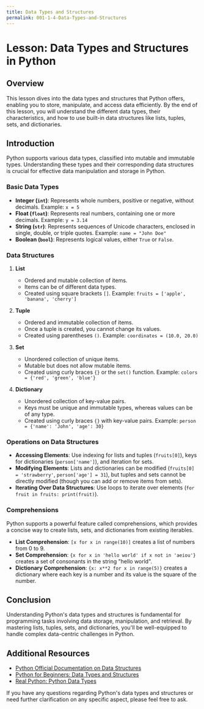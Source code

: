 ```yaml
---
title: Data Types and Structures
permalink: 001-1-4-Data-Types-and-Structures
---
```


# Lesson: Data Types and Structures in Python

## Overview
This lesson dives into the data types and structures that Python offers, enabling you to store, manipulate, and access data efficiently. By the end of this lesson, you will understand the different data types, their characteristics, and how to use built-in data structures like lists, tuples, sets, and dictionaries.

## Introduction

Python supports various data types, classified into mutable and immutable types. Understanding these types and their corresponding data structures is crucial for effective data manipulation and storage in Python.

### Basic Data Types

- **Integer (`int`)**: Represents whole numbers, positive or negative, without decimals. Example: `x = 5`
- **Float (`float`)**: Represents real numbers, containing one or more decimals. Example: `y = 3.14`
- **String (`str`)**: Represents sequences of Unicode characters, enclosed in single, double, or triple quotes. Example: `name = "John Doe"`
- **Boolean (`bool`)**: Represents logical values, either `True` or `False`.

### Data Structures

1. **List**
   - Ordered and mutable collection of items.
   - Items can be of different data types.
   - Created using square brackets `[]`. Example: `fruits = ['apple', 'banana', 'cherry']`

2. **Tuple**
   - Ordered and immutable collection of items.
   - Once a tuple is created, you cannot change its values.
   - Created using parentheses `()`. Example: `coordinates = (10.0, 20.0)`

3. **Set**
   - Unordered collection of unique items.
   - Mutable but does not allow mutable items.
   - Created using curly braces `{}` or the `set()` function. Example: `colors = {'red', 'green', 'blue'}`

4. **Dictionary**
   - Unordered collection of key-value pairs.
   - Keys must be unique and immutable types, whereas values can be of any type.
   - Created using curly braces `{}` with key-value pairs. Example: `person = {'name': 'John', 'age': 30}`

### Operations on Data Structures

- **Accessing Elements**: Use indexing for lists and tuples (`fruits[0]`), keys for dictionaries (`person['name']`), and iteration for sets.
- **Modifying Elements**: Lists and dictionaries can be modified (`fruits[0] = 'strawberry'`, `person['age'] = 31`), but tuples and sets cannot be directly modified (though you can add or remove items from sets).
- **Iterating Over Data Structures**: Use loops to iterate over elements (`for fruit in fruits: print(fruit)`).

### Comprehensions

Python supports a powerful feature called comprehensions, which provides a concise way to create lists, sets, and dictionaries from existing iterables.

- **List Comprehension**: `[x for x in range(10)]` creates a list of numbers from 0 to 9.
- **Set Comprehension**: `{x for x in 'hello world' if x not in 'aeiou'}` creates a set of consonants in the string "hello world".
- **Dictionary Comprehension**: `{x: x**2 for x in range(5)}` creates a dictionary where each key is a number and its value is the square of the number.

## Conclusion

Understanding Python's data types and structures is fundamental for programming tasks involving data storage, manipulation, and retrieval. By mastering lists, tuples, sets, and dictionaries, you'll be well-equipped to handle complex data-centric challenges in Python.

## Additional Resources

- [Python Official Documentation on Data Structures](https://docs.python.org/3/tutorial/datastructures.html)
- [Python for Beginners: Data Types and Structures](https://www.learnpython.org/en/Data_Structures)
- [Real Python: Python Data Types](https://realpython.com/python-data-types/)

If you have any questions regarding Python's data types and structures or need further clarification on any specific aspect, please feel free to ask.
